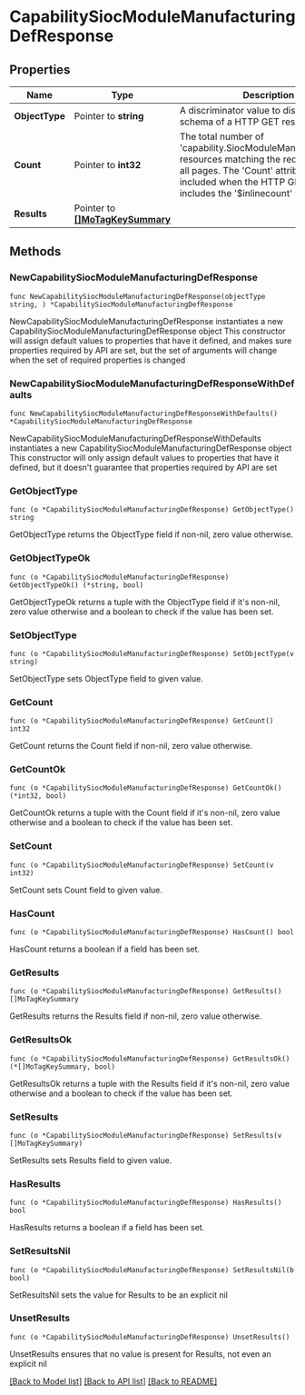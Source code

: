 # CapabilitySiocModuleManufacturingDefResponse

## Properties

Name | Type | Description | Notes
------------ | ------------- | ------------- | -------------
**ObjectType** | Pointer to **string** | A discriminator value to disambiguate the schema of a HTTP GET response body. | 
**Count** | Pointer to **int32** | The total number of &#39;capability.SiocModuleManufacturingDef&#39; resources matching the request, accross all pages. The &#39;Count&#39; attribute is included when the HTTP GET request includes the &#39;$inlinecount&#39; parameter. | [optional] 
**Results** | Pointer to [**[]MoTagKeySummary**](MoTagKeySummary.md) |  | [optional] 

## Methods

### NewCapabilitySiocModuleManufacturingDefResponse

`func NewCapabilitySiocModuleManufacturingDefResponse(objectType string, ) *CapabilitySiocModuleManufacturingDefResponse`

NewCapabilitySiocModuleManufacturingDefResponse instantiates a new CapabilitySiocModuleManufacturingDefResponse object
This constructor will assign default values to properties that have it defined,
and makes sure properties required by API are set, but the set of arguments
will change when the set of required properties is changed

### NewCapabilitySiocModuleManufacturingDefResponseWithDefaults

`func NewCapabilitySiocModuleManufacturingDefResponseWithDefaults() *CapabilitySiocModuleManufacturingDefResponse`

NewCapabilitySiocModuleManufacturingDefResponseWithDefaults instantiates a new CapabilitySiocModuleManufacturingDefResponse object
This constructor will only assign default values to properties that have it defined,
but it doesn't guarantee that properties required by API are set

### GetObjectType

`func (o *CapabilitySiocModuleManufacturingDefResponse) GetObjectType() string`

GetObjectType returns the ObjectType field if non-nil, zero value otherwise.

### GetObjectTypeOk

`func (o *CapabilitySiocModuleManufacturingDefResponse) GetObjectTypeOk() (*string, bool)`

GetObjectTypeOk returns a tuple with the ObjectType field if it's non-nil, zero value otherwise
and a boolean to check if the value has been set.

### SetObjectType

`func (o *CapabilitySiocModuleManufacturingDefResponse) SetObjectType(v string)`

SetObjectType sets ObjectType field to given value.


### GetCount

`func (o *CapabilitySiocModuleManufacturingDefResponse) GetCount() int32`

GetCount returns the Count field if non-nil, zero value otherwise.

### GetCountOk

`func (o *CapabilitySiocModuleManufacturingDefResponse) GetCountOk() (*int32, bool)`

GetCountOk returns a tuple with the Count field if it's non-nil, zero value otherwise
and a boolean to check if the value has been set.

### SetCount

`func (o *CapabilitySiocModuleManufacturingDefResponse) SetCount(v int32)`

SetCount sets Count field to given value.

### HasCount

`func (o *CapabilitySiocModuleManufacturingDefResponse) HasCount() bool`

HasCount returns a boolean if a field has been set.

### GetResults

`func (o *CapabilitySiocModuleManufacturingDefResponse) GetResults() []MoTagKeySummary`

GetResults returns the Results field if non-nil, zero value otherwise.

### GetResultsOk

`func (o *CapabilitySiocModuleManufacturingDefResponse) GetResultsOk() (*[]MoTagKeySummary, bool)`

GetResultsOk returns a tuple with the Results field if it's non-nil, zero value otherwise
and a boolean to check if the value has been set.

### SetResults

`func (o *CapabilitySiocModuleManufacturingDefResponse) SetResults(v []MoTagKeySummary)`

SetResults sets Results field to given value.

### HasResults

`func (o *CapabilitySiocModuleManufacturingDefResponse) HasResults() bool`

HasResults returns a boolean if a field has been set.

### SetResultsNil

`func (o *CapabilitySiocModuleManufacturingDefResponse) SetResultsNil(b bool)`

 SetResultsNil sets the value for Results to be an explicit nil

### UnsetResults
`func (o *CapabilitySiocModuleManufacturingDefResponse) UnsetResults()`

UnsetResults ensures that no value is present for Results, not even an explicit nil

[[Back to Model list]](../README.md#documentation-for-models) [[Back to API list]](../README.md#documentation-for-api-endpoints) [[Back to README]](../README.md)


